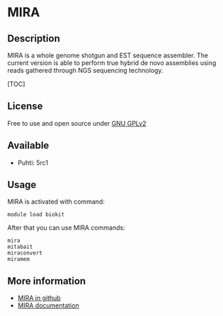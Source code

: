 # MIRA


## Description

MIRA is a whole genome shotgun and EST sequence assembler. The current version is able to perform true hybrid de novo 
assemblies using reads gathered through NGS sequencing technology.

[TOC]

## License

Free to use and open source under [GNU GPLv2](https://www.gnu.org/licenses/old-licenses/gpl-2.0.html)

## Available

*   Puhti: 5rc1

## Usage

MIRA is activated with command:
```text
module load biokit
```
After that you can use MIRA commands:

```
mira
mitabait
miraconvert
miramem
```
## More information

*   [MIRA in github](https://github.com/bachev/mira)
*   [MIRA documentation](http://mira-assembler.sourceforge.net/docs/DefinitiveGuideToMIRA.html)
